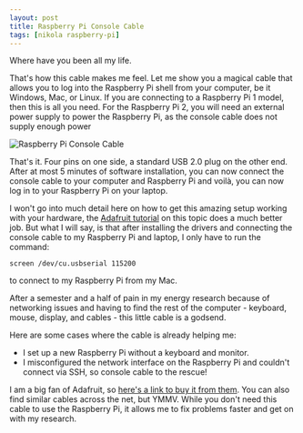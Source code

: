 ```yaml
---
layout: post
title: Raspberry Pi Console Cable
tags: [nikola raspberry-pi]
---
```


Where have you been all my life.

That's how this cable makes me feel. Let me show you a magical cable that
allows you to log into the Raspberry Pi shell from your computer, be it
Windows, Mac, or Linux. If you are connecting to a Raspberry Pi 1 model, then
this is all you need. For the Raspberry Pi 2, you will need an external power
supply to power the Raspberry Pi, as the console cable does not supply enough
power

![Raspberry Pi Console
Cable](https://learn.adafruit.com/system/assets/assets/000/003/119/original/learn_raspberry_pi_console_cable.jpg?1396791620)

That's it. Four pins on one side, a standard USB 2.0 plug on the other end.
After at most 5 minutes of software installation, you can now connect the
console cable to your computer and Raspberry Pi and voilà, you can now log in
to your Raspberry Pi on your laptop.

I won't go into much detail here on how to get this amazing setup working with
your hardware, the [Adafruit
tutorial](https://learn.adafruit.com/adafruits-raspberry-pi-lesson-5-using-a-console-cable/overview)
on this topic does a much better job.  But what I will say, is that after
installing the drivers and connecting the console cable to my Raspberry Pi and
laptop, I only have to run the command:

```
screen /dev/cu.usbserial 115200
```

to connect to my Raspberry Pi from my Mac.

After a semester and a half of pain in my energy research because of networking
issues and having to find the rest of the computer - keyboard, mouse, display,
and cables - this little cable is a godsend.

Here are some cases where the cable is already helping me:
- I set up a new Raspberry Pi without a keyboard and monitor.
- I misconfigured the network interface on the Raspberry Pi and couldn't
  connect via SSH, so console cable to the rescue!

I am a big fan of Adafruit, so [here's a link to buy it from
them](https://www.adafruit.com/products/954). You can also find similar cables
across the net, but YMMV. While you don't need this cable to use the Raspberry
Pi, it allows me to fix problems faster and get on with my research.

